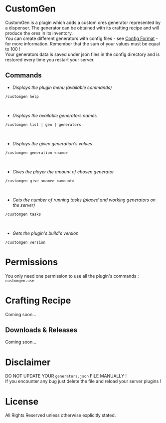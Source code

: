 # CustomGen
CustomGen is a plugin which adds a custom ores generator represented by a dispenser.
The generator can be obtained with its crafting recipe and will produce the ores in its inventory.<br/>
You can create different generators with config files - see [Config Format](https://pastebin.com/FJBuapqt) - for more information.
Remember that the sum of your values must be equal to 100 !<br/>
Your generators data is saved under json files in the config directory and is restored every time you restart your server.

## Commands

- *Displays the plugin menu (available commands)*
```properties
/customgen help
```
<br/>

- *Displays the available generators names*
```properties
/customgen list | gen | generators
```
<br/>

- *Displays the given generation's values*
```properties
/customgen generation <name>
```
<br/>

- *Gives the player the amount of chosen generator*
```properties
/customgen give <name> <amount>
```
<br/>

- *Gets the number of running tasks (placed and working generators on the server)*
```properties
/customgen tasks
```
<br/>

- *Gets the plugin's build's version*
```properties
/customgen version
```

# Permissions

You only need one permission to use all the plugin's commands : `customgen.use`


# Crafting Recipe
Coming soon...

## Downloads & Releases
Coming soon...

# Disclaimer
DO NOT UPDATE YOUR `generators.json` FILE MANUALLY !
<br/>If you encounter any bug just delete the file and reload your server plugins !

# License
All Rights Reserved unless otherwise explicitly stated.